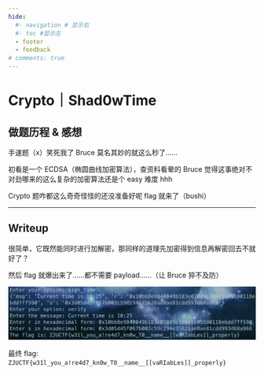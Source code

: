 ```yaml
---
hide:
  #- navigation # 显示右
  #- toc #显示左
  - footer
  - feedback
# comments: true
---  
```


# Crypto｜Shad0wTime

## 做题历程 & 感想

手速题（x）笑死我了 Bruce 莫名其妙的就这么秒了……

初看是一个 ECDSA（椭圆曲线加密算法），查资料看晕的 Bruce 觉得这事绝对不对劲哪来的这么复杂的加密算法还是个 easy 难度 hhh

Crypto 题咋都这么奇奇怪怪的还没准备好呢 flag 就来了（bushi）
***
## Writeup

很简单，它既然能同时进行加解密，那同样的道理先加密得到信息再解密回去不就好了？

然后 flag 就爆出来了……都不需要 payload……（让 Bruce 猝不及防）

![](../../../../assets/Pasted%20image%2020241017105121.png)

最终 flag: `ZJUCTF{w31l_you_a!re4d7_kn0w_T0__name__[[vaRIabLes]]_properly}`
